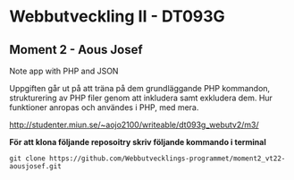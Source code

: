 # Webbutveckling II - DT093G

## Moment 2 - Aous Josef

Note app with PHP and JSON

Uppgiften går ut på att träna på dem grundläggande PHP kommandon, strukturering av PHP filer genom att inkludera samt exkludera dem. Hur funktioner anropas och användes i PHP, med mera.

http://studenter.miun.se/~aojo2100/writeable/dt093g_webutv2/m3/

**För att klona följande reposoitry skriv följande kommando i terminal**

    git clone https://github.com/Webbutvecklings-programmet/moment2_vt22-aousjosef.git
